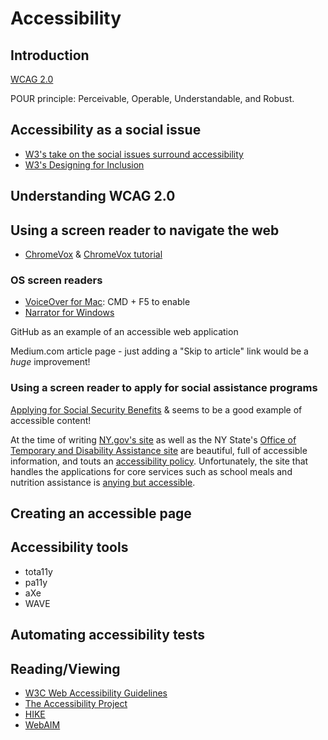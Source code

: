 # Accessibility

## Introduction

[WCAG 2.0](https://www.w3.org/TR/WCAG20/)

POUR principle: Perceivable, Operable, Understandable, and Robust.

## Accessibility as a social issue

- [W3's take on the social issues surround accessibility](https://www.w3.org/WAI/bcase/soc#social)
- [W3's Designing for Inclusion](https://www.w3.org/WAI/users/Overview.html)

## Understanding WCAG 2.0

## Using a screen reader to navigate the web

- [ChromeVox](http://www.chromevox.com/) & [ChromeVox tutorial](http://www.chromevox.com/tutorial/index.html)

### OS screen readers

- [VoiceOver for Mac](https://www.apple.com/accessibility/osx/voiceover/): CMD + F5 to enable
- [Narrator for Windows](http://windows.microsoft.com/en-us/windows/hear-text-read-aloud-narrator#1TC=windows-8)


GitHub as an example of an accessible web application

Medium.com article page - just adding a "Skip to article" link would be a *huge* improvement!

### Using a screen reader to apply for social assistance programs

[Applying for Social Security Benefits](https://secure.ssa.gov/iClaim/dib) &  seems to be a good example of accessible content!

At the time of writing [NY.gov's site](http://www.ny.gov/) as well as the NY State's [Office of Temporary and Disability Assistance site](http://otda.ny.gov/accessibility.asp) are beautiful, full of accessible information, and touts an [accessibility policy](http://www.ny.gov/accessibility). Unfortunately, the site that handles the applications for core services such as school meals and nutrition assistance is [anying but accessible](https://mybenefits.ny.gov/mybenefits/NewAccountCreation!input.nysmybw).


## Creating an accessible page

## Accessibility tools

- tota11y
- pa11y
- aXe
- WAVE

## Automating accessibility tests


## Reading/Viewing

- [W3C Web Accessibility Guidelines](https://www.w3.org/standards/webdesign/accessibility)
- [The Accessibility Project](http://a11yproject.com/)
- [HIKE](http://accessibility.parseapp.com/)
- [WebAIM](http://webaim.org/)
